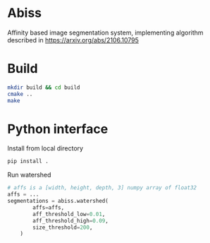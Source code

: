 # Abiss
Affinity based image segmentation system, implementing algorithm described in https://arxiv.org/abs/2106.10795

# Build
```sh
mkdir build && cd build
cmake ..
make
```

# Python interface

Install from local directory
```sh
pip install .
```

Run watershed
```python
# affs is a [width, height, depth, 3] numpy array of float32
affs = ...
segmentations = abiss.watershed(
        affs=affs,
        aff_threshold_low=0.01,
        aff_threshold_high=0.09,
        size_threshold=200,
    )
```
